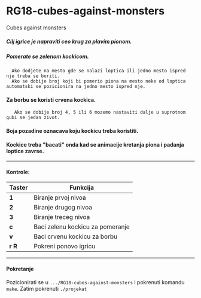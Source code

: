 # RG18-cubes-against-monsters
Cubes against monsters

##### Cilj igrice je napraviti ceo krug za plavim pionom. 
##### Pomerate se zelenom kockicom.
      Ako dodjete na mesto gde se nalazi loptica ili jedno mesto ispred nje treba se boriti.
      Ako se dobije broj koji bi pomerio piona na mesto neke od loptica automatski se pozicionira na jedno mesto ispred nje. 
#### Za borbu se koristi crvena kockica. 
       Ako se dobije broj 4, 5 ili 6 mozemo nastaviti dalje u suprotnom gubi se jedan zivot.
#### Boja pozadine oznacava koju kockicu treba koristiti.
#### Kockice treba "bacati" onda kad se animacije kretanja piona i padanja loptice zavrse.
<hr>

#### Kontrole:

| Taster      | Funkcija |
| ----------- | ----------- |
| **1**       | Biranje prvoj nivoa       |
| **2**   | Biranje drugog nivoa        |
| **3**   | Biranje treceg nivoa        |
| **c**   | Baci zelenu kockicu za pomeranje      |
| **v**   | Baci crvenu kockicu za borbu        |
| **r** **R**   | Pokreni ponovo igricu        |


<hr>

#### Pokretanje
Pozicionirati se u ```.../RG18-cubes-against-monsters``` i pokrenuti komandu  ```make```. Zatim pokrenuti ```./projekat```
